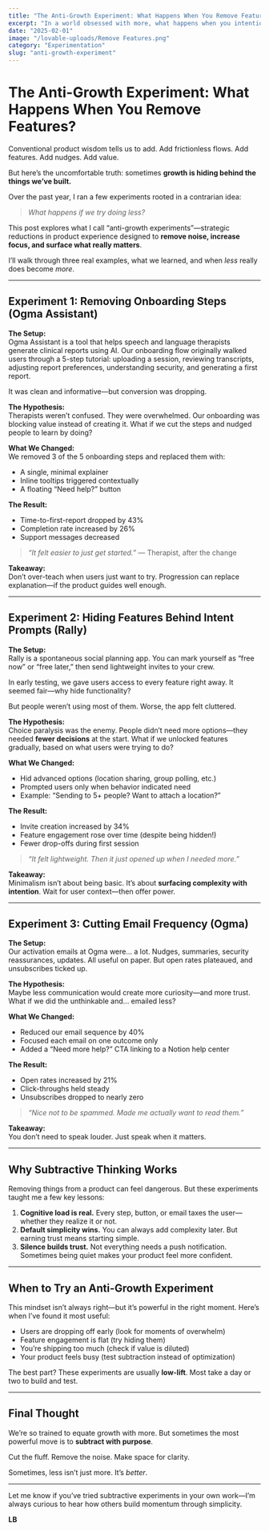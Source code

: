 ```yaml
---
title: "The Anti-Growth Experiment: What Happens When You Remove Features?"
excerpt: "In a world obsessed with more, what happens when you intentionally build less? I ran a series of 'subtractive experiments' to find out."
date: "2025-02-01"
image: "/lovable-uploads/Remove Features.png"
category: "Experimentation"
slug: "anti-growth-experiment"
---
```


# The Anti-Growth Experiment: What Happens When You Remove Features?

Conventional product wisdom tells us to add. Add frictionless flows. Add features. Add nudges. Add value.

But here’s the uncomfortable truth: sometimes **growth is hiding behind the things we’ve built.**

Over the past year, I ran a few experiments rooted in a contrarian idea:

> _What happens if we try doing less?_

This post explores what I call “anti-growth experiments”—strategic reductions in product experience designed to **remove noise, increase focus, and surface what really matters**.

I’ll walk through three real examples, what we learned, and when *less* really does become *more*.

---

## Experiment 1: Removing Onboarding Steps (Ogma Assistant)

**The Setup:**  
Ogma Assistant is a tool that helps speech and language therapists generate clinical reports using AI. Our onboarding flow originally walked users through a 5-step tutorial: uploading a session, reviewing transcripts, adjusting report preferences, understanding security, and generating a first report.

It was clean and informative—but conversion was dropping.

**The Hypothesis:**  
Therapists weren’t confused. They were overwhelmed. Our onboarding was blocking value instead of creating it. What if we cut the steps and nudged people to learn by doing?

**What We Changed:**  
We removed 3 of the 5 onboarding steps and replaced them with:

- A single, minimal explainer  
- Inline tooltips triggered contextually  
- A floating “Need help?” button

**The Result:**

- Time-to-first-report dropped by 43%  
- Completion rate increased by 26%  
- Support messages decreased  

> _“It felt easier to just get started.”_ — Therapist, after the change

**Takeaway:**  
Don’t over-teach when users just want to try. Progression can replace explanation—if the product guides well enough.

---

## Experiment 2: Hiding Features Behind Intent Prompts (Rally)

**The Setup:**  
Rally is a spontaneous social planning app. You can mark yourself as “free now” or “free later,” then send lightweight invites to your crew.

In early testing, we gave users access to every feature right away. It seemed fair—why hide functionality?

But people weren’t using most of them. Worse, the app felt cluttered.

**The Hypothesis:**  
Choice paralysis was the enemy. People didn’t need more options—they needed **fewer decisions** at the start. What if we unlocked features gradually, based on what users were trying to do?

**What We Changed:**

- Hid advanced options (location sharing, group polling, etc.)  
- Prompted users only when behavior indicated need  
- Example: “Sending to 5+ people? Want to attach a location?”

**The Result:**

- Invite creation increased by 34%  
- Feature engagement rose over time (despite being hidden!)  
- Fewer drop-offs during first session  

> _“It felt lightweight. Then it just opened up when I needed more.”_

**Takeaway:**  
Minimalism isn’t about being basic. It’s about **surfacing complexity with intention**. Wait for user context—then offer power.

---

## Experiment 3: Cutting Email Frequency (Ogma)

**The Setup:**  
Our activation emails at Ogma were... a lot. Nudges, summaries, security reassurances, updates. All useful on paper. But open rates plateaued, and unsubscribes ticked up.

**The Hypothesis:**  
Maybe less communication would create more curiosity—and more trust. What if we did the unthinkable and... emailed less?

**What We Changed:**

- Reduced our email sequence by 40%  
- Focused each email on one outcome only  
- Added a “Need more help?” CTA linking to a Notion help center  

**The Result:**

- Open rates increased by 21%  
- Click-throughs held steady  
- Unsubscribes dropped to nearly zero  

> _“Nice not to be spammed. Made me actually want to read them.”_

**Takeaway:**  
You don’t need to speak louder. Just speak when it matters.

---

## Why Subtractive Thinking Works

Removing things from a product can feel dangerous. But these experiments taught me a few key lessons:

1. **Cognitive load is real.** Every step, button, or email taxes the user—whether they realize it or not.  
2. **Default simplicity wins.** You can always add complexity later. But earning trust means starting simple.  
3. **Silence builds trust.** Not everything needs a push notification. Sometimes being quiet makes your product feel more confident.

---

## When to Try an Anti-Growth Experiment

This mindset isn’t always right—but it’s powerful in the right moment. Here’s when I’ve found it most useful:

- Users are dropping off early (look for moments of overwhelm)  
- Feature engagement is flat (try hiding them)  
- You’re shipping too much (check if value is diluted)  
- Your product feels busy (test subtraction instead of optimization)  

The best part? These experiments are usually **low-lift**. Most take a day or two to build and test.

---

## Final Thought

We’re so trained to equate growth with more. But sometimes the most powerful move is to **subtract with purpose**.

Cut the fluff. Remove the noise. Make space for clarity.

Sometimes, less isn’t just more. It’s *better*.

---

Let me know if you’ve tried subtractive experiments in your own work—I’m always curious to hear how others build momentum through simplicity.

**LB**
